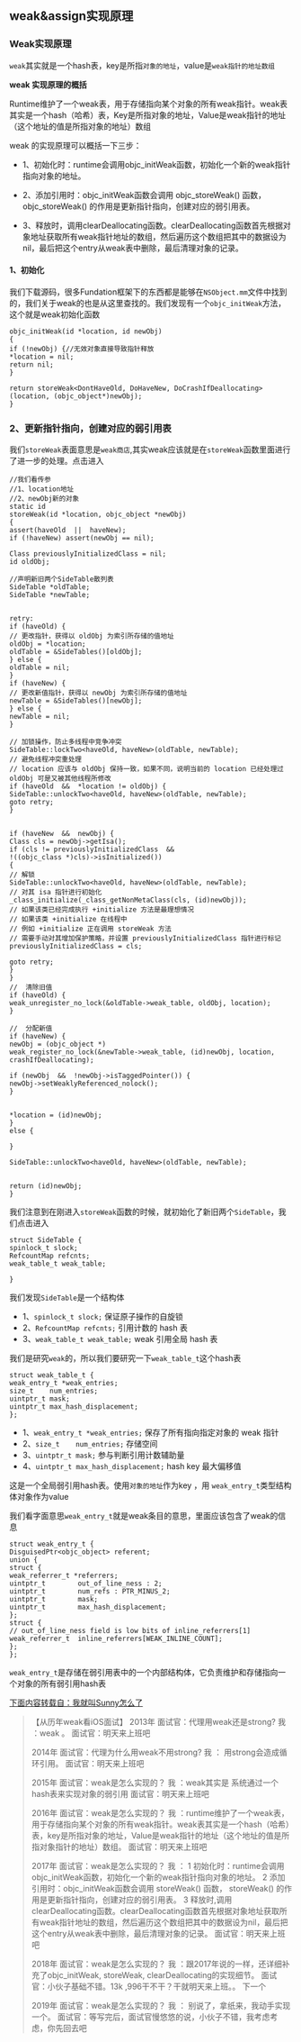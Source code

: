 ## weak&assign实现原理

### Weak实现原理

`weak`其实就是一个hash表，key是所指`对象的地址`，value是`weak指针的地址数组`


**weak 实现原理的概括**

Runtime维护了一个weak表，用于存储指向某个对象的所有weak指针。weak表其实是一个hash（哈希）表，Key是所指对象的地址，Value是weak指针的地址（这个地址的值是所指对象的地址）数组

weak 的实现原理可以概括一下三步：

- 1、初始化时：runtime会调用objc_initWeak函数，初始化一个新的weak指针指向对象的地址。

- 2、添加引用时：objc_initWeak函数会调用 objc_storeWeak() 函数， objc_storeWeak() 的作用是更新指针指向，创建对应的弱引用表。

- 3、释放时，调用clearDeallocating函数。clearDeallocating函数首先根据对象地址获取所有weak指针地址的数组，然后遍历这个数组把其中的数据设为nil，最后把这个entry从weak表中删除，最后清理对象的记录。


#### 1、初始化


我们下载源码，很多Fundation框架下的东西都是能够在`NSObject.mm`文件中找到的，我们关于weak的也是从这里查找的。我们发现有一个`objc_initWeak`方法，这个就是weak初始化函数

```
objc_initWeak(id *location, id newObj)
{
if (!newObj) {//无效对象直接导致指针释放
*location = nil;
return nil;
}

return storeWeak<DontHaveOld, DoHaveNew, DoCrashIfDeallocating>
(location, (objc_object*)newObj);
}
```

### 2、更新指针指向，创建对应的弱引用表

我们`storeWeak`表面意思是`weak商店`,其实weak应该就是在`storeWeak`函数里面进行了进一步的处理。点击进入

```
//我们看传参
//1、location地址
//2、newObj新的对象
static id 
storeWeak(id *location, objc_object *newObj)
{
assert(haveOld  ||  haveNew);
if (!haveNew) assert(newObj == nil);

Class previouslyInitializedClass = nil;
id oldObj;

//声明新旧两个SideTable散列表
SideTable *oldTable;
SideTable *newTable;

 
retry:
if (haveOld) {
// 更改指针，获得以 oldObj 为索引所存储的值地址
oldObj = *location;
oldTable = &SideTables()[oldObj];
} else {
oldTable = nil;
}
if (haveNew) {
// 更改新值指针，获得以 newObj 为索引所存储的值地址
newTable = &SideTables()[newObj];
} else {
newTable = nil;
}

// 加锁操作，防止多线程中竞争冲突
SideTable::lockTwo<haveOld, haveNew>(oldTable, newTable);
// 避免线程冲突重处理
// location 应该与 oldObj 保持一致，如果不同，说明当前的 location 已经处理过 oldObj 可是又被其他线程所修改
if (haveOld  &&  *location != oldObj) {
SideTable::unlockTwo<haveOld, haveNew>(oldTable, newTable);
goto retry;
}

 
if (haveNew  &&  newObj) {
Class cls = newObj->getIsa();
if (cls != previouslyInitializedClass  &&  
!((objc_class *)cls)->isInitialized()) 
{
// 解锁
SideTable::unlockTwo<haveOld, haveNew>(oldTable, newTable);
// 对其 isa 指针进行初始化
_class_initialize(_class_getNonMetaClass(cls, (id)newObj));
// 如果该类已经完成执行 +initialize 方法是最理想情况
// 如果该类 +initialize 在线程中
// 例如 +initialize 正在调用 storeWeak 方法
// 需要手动对其增加保护策略，并设置 previouslyInitializedClass 指针进行标记
previouslyInitializedClass = cls;

goto retry;
}
}
//  清除旧值
if (haveOld) {
weak_unregister_no_lock(&oldTable->weak_table, oldObj, location);
}

//  分配新值 
if (haveNew) {
newObj = (objc_object *)
weak_register_no_lock(&newTable->weak_table, (id)newObj, location, 
crashIfDeallocating);
  
if (newObj  &&  !newObj->isTaggedPointer()) {
newObj->setWeaklyReferenced_nolock();
}

 
*location = (id)newObj;
}
else {
 
}

SideTable::unlockTwo<haveOld, haveNew>(oldTable, newTable);


return (id)newObj;
}
```


我们注意到在刚进入`storeWeak`函数的时候，就初始化了新旧两个`SideTable`，我们点击进入

```
struct SideTable {
spinlock_t slock;
RefcountMap refcnts;
weak_table_t weak_table;

}
```
我们发现`SideTable`是一个结构体
- 1、`spinlock_t slock;`  保证原子操作的自旋锁
- 2、`RefcountMap refcnts;`   引用计数的 hash 表
- 3、`weak_table_t weak_table;`  weak 引用全局 hash 表


我们是研究`weak`的，所以我们要研究一下`weak_table_t`这个hash表
```
struct weak_table_t {
weak_entry_t *weak_entries;
size_t    num_entries;
uintptr_t mask;
uintptr_t max_hash_displacement;
};
```
- 1、`weak_entry_t *weak_entries;`  保存了所有指向指定对象的 weak 指针
- 2、`size_t    num_entries;` 存储空间
- 3、`uintptr_t mask;` 参与判断引用计数辅助量
- 4、`uintptr_t max_hash_displacement;` hash key 最大偏移值

这是一个全局弱引用hash表。使用`对象的地址`作为key ，用 `weak_entry_t`类型结构体对象作为value



我们看字面意思`weak_entry_t`就是weak条目的意思，里面应该包含了weak的信息
```
struct weak_entry_t {
DisguisedPtr<objc_object> referent;
union {
struct {
weak_referrer_t *referrers;
uintptr_t        out_of_line_ness : 2;
uintptr_t        num_refs : PTR_MINUS_2;
uintptr_t        mask;
uintptr_t        max_hash_displacement;
};
struct {
// out_of_line_ness field is low bits of inline_referrers[1]
weak_referrer_t  inline_referrers[WEAK_INLINE_COUNT];
};
};
```

`weak_entry_t`是存储在弱引用表中的一个内部结构体，它负责维护和存储指向一个对象的所有弱引用hash表











[下面内容转载自：我就叫Sunny怎么了](https://weibo.com/u/1364395395?from=myfollow_all&is_all=1#_rnd1543404448122)


>【从历年weak看iOS面试】
>2013年
>面试官：代理用weak还是strong?
>我 ：weak 。 
>面试官：明天来上班吧
>
>2014年
>面试官：代理为什么用weak不用strong?
>我 ： 用strong会造成循环引用。
>面试官：明天来上班吧
>
>2015年
>面试官：weak是怎么实现的？
>我 ：weak其实是 系统通过一个hash表来实现对象的弱引用
>面试官：明天来上班吧
>
>2016年
>面试官：weak是怎么实现的？
>我 ：runtime维护了一个weak表，用于存储指向某个对象的所有weak指针。weak表其实是一个hash（哈希）表，key是所指对象的地址，Value是weak指针的地址（这个地址的值是所指对象指针的地址）数组。
>面试官：明天来上班吧
>
>2017年
>面试官：weak是怎么实现的？
>我 ：    1    初始化时：runtime会调用objc_initWeak函数，初始化一个新的weak指针指向对象的地址。
>2       添加引用时：objc_initWeak函数会调用 storeWeak() 函数， storeWeak() 的作用是更新指针指向，创建对应的弱引用表。
>3    释放时,调用clearDeallocating函数。clearDeallocating函数首先根据对象地址获取所有weak指针地址的数组，然后遍历这个数组把其中的数据设为nil，最后把这个entry从weak表中删除，最后清理对象的记录。
面试官：明天来上班吧
>
>2018年
>面试官：weak是怎么实现的？
>我 ：跟2017年说的一样，还详细补充了objc_initWeak, storeWeak, clearDeallocating的实现细节。
>面试官：小伙子基础不错。13k ,996干不干？干就明天来上班。。   下一个
>
>2019年
>面试官：weak是怎么实现的？
>我 ：     别说了，拿纸来，我动手实现一个。
>面试官：等写完后，面试官慢悠悠的说，小伙子不错，我考虑考虑，你先回去吧













